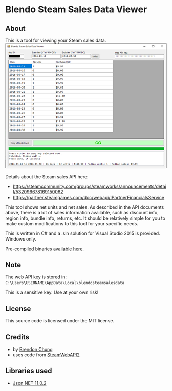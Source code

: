 # Blendo Steam Sales Data Viewer

## About
This is a tool for viewing your Steam sales data.
![](screenshot.png)

Details about the Steam sales API here:
- https://steamcommunity.com/groups/steamworks/announcements/detail/532096678169150062
- https://partner.steamgames.com/doc/webapi/IPartnerFinancialsService

This tool shows net units and net sales. As described in the API documents above, there is a lot of sales information available, such as discount info, region info, bundle info, returns, etc. It should be relatively simple for you to make custom modifications to this tool for your specific needs.

This is written in C# and a .sln solution for Visual Studio 2015 is provided. Windows only.

Pre-compiled binaries [available here](https://github.com/blendogames/BlendoSteamSalesDataViewer/releases/tag/release).

## Note
The web API key is stored in:
`C:\Users\USERNAME\AppData\Local\blendosteamsalesdata`

This is a sensitive key. Use at your own risk!

## License
This source code is licensed under the MIT license.

## Credits
- by [Brendon Chung](https://blendogames.com)
- uses code from [SteamWebAPI2](https://github.com/babelshift/SteamWebAPI2)

## Libraries used
- [Json.NET 11.0.2](https://www.newtonsoft.com/json)
